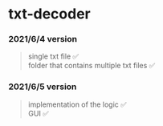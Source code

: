 # txt-decoder
### 2021/6/4 version
> single txt file ✅<br>
> folder that contains multiple txt files ✅

### 2021/6/5 version
> implementation of the logic ✅<br>
> GUI ✅
